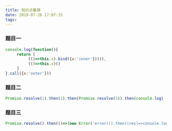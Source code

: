 ```yaml
---
title: 知识点集锦
date: 2019-07-26 17:07:33
tags:
---
```


### 题目一

```js
console.log(function(){
     return [
          (()=>this.x).bind({x:'inner'}))(),
          (()=>this.x)()
     ]
}.call({x:'outer'}))

```

### 题目二

```js
Promise.resolve(1).then(2).then(Promise.resolve(3)).then(console.log)
```

### 题目三

```js
Promise.resolve().then(()=>(new Error('error))).then((res)=>console.log('then:',res)).catch(err=>console.log('catch:',err))

```